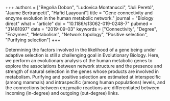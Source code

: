 +++
authors = ["Begoña Dobon", "Ludovica Montanucci", "Juli Peretó", "Jaume Bertranpetit", "Hafid Laayouni"]
title = "Gene connectivity and enzyme evolution in the human metabolic network."
journal = "Biology direct"
what = "article"
doi = "10.1186/s13062-019-0248-7"
pubmed = "31481097"
date = "2019-09-03"
keywords = ["Connectivity", "Degree", "Enzymes", "Metabolism", "Network topology", "Positive selection", "Purifying selection"]
+++

Determining the factors involved in the likelihood of a gene being under adaptive selection is still a challenging goal in Evolutionary Biology. Here, we perform an evolutionary analysis of the human metabolic genes to explore the associations between network structure and the presence and strength of natural selection in the genes whose products are involved in metabolism. Purifying and positive selection are estimated at interspecific (among mammals) and intraspecific (among human populations) levels, and the connections between enzymatic reactions are differentiated between incoming (in-degree) and outgoing (out-degree) links.